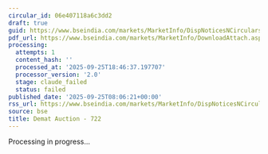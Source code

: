 ```yaml
---
circular_id: 06e407118a6c3dd2
draft: true
guid: https://www.bseindia.com/markets/MarketInfo/DispNoticesNCirculars.aspx?Noticeid={5E89D0D7-09B0-4C12-8077-F1950146351F}&noticeno=20250925-3&dt=09/25/2025&icount=3&totcount=65&flag=0
pdf_url: https://www.bseindia.com/markets/MarketInfo/DownloadAttach.aspx?id=20250925-3&attachedId=6fcd417a-3b17-4f00-bdb6-bd3b2e466cb9
processing:
  attempts: 1
  content_hash: ''
  processed_at: '2025-09-25T18:46:37.197707'
  processor_version: '2.0'
  stage: claude_failed
  status: failed
published_date: '2025-09-25T08:06:21+00:00'
rss_url: https://www.bseindia.com/markets/MarketInfo/DispNoticesNCirculars.aspx?Noticeid={5E89D0D7-09B0-4C12-8077-F1950146351F}&noticeno=20250925-3&dt=09/25/2025&icount=3&totcount=65&flag=0
source: bse
title: Demat Auction - 722
---
```


Processing in progress...
